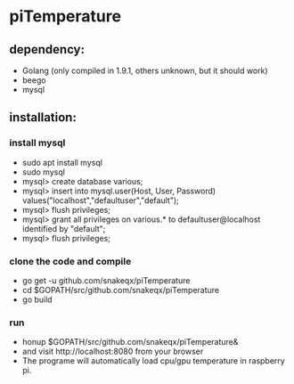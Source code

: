# piTemperature

## dependency:

* Golang (only compiled in 1.9.1, others unknown, but it should work)
* beego
* mysql

## installation:
### install mysql
* sudo apt install mysql
* sudo mysql
* mysql> create database various;
* mysql> insert into mysql.user(Host, User, Password) values("localhost","defaultuser","default");
* mysql> flush privileges;
* mysql> grant all privileges on various.* to defaultuser@localhost identified by "default";
* mysql> flush privileges;

### clone the code and compile
* go get -u github.com/snakeqx/piTemperature
* cd $GOPATH/src/github.com/snakeqx/piTemperature
* go build


### run
* honup $GOPATH/src/github.com/snakeqx/piTemperature&
* and visit http://localhost:8080 from your browser
* The programe will automatically load cpu/gpu temperature in raspberry pi.




